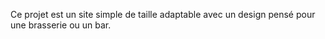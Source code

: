 Ce projet est un site simple de taille adaptable avec un design pensé pour une brasserie ou un bar.
